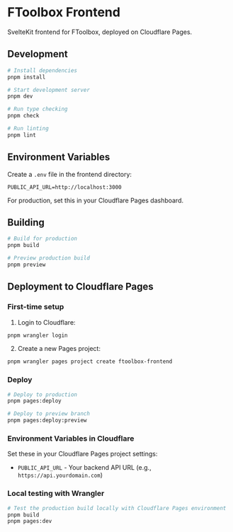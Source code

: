 # FToolbox Frontend

SvelteKit frontend for FToolbox, deployed on Cloudflare Pages.

## Development

```bash
# Install dependencies
pnpm install

# Start development server
pnpm dev

# Run type checking
pnpm check

# Run linting
pnpm lint
```

## Environment Variables

Create a `.env` file in the frontend directory:

```env
PUBLIC_API_URL=http://localhost:3000
```

For production, set this in your Cloudflare Pages dashboard.

## Building

```bash
# Build for production
pnpm build

# Preview production build
pnpm preview
```

## Deployment to Cloudflare Pages

### First-time setup

1. Login to Cloudflare:

```bash
pnpm wrangler login
```

2. Create a new Pages project:

```bash
pnpm wrangler pages project create ftoolbox-frontend
```

### Deploy

```bash
# Deploy to production
pnpm pages:deploy

# Deploy to preview branch
pnpm pages:deploy:preview
```

### Environment Variables in Cloudflare

Set these in your Cloudflare Pages project settings:

- `PUBLIC_API_URL` - Your backend API URL (e.g., `https://api.yourdomain.com`)

### Local testing with Wrangler

```bash
# Test the production build locally with Cloudflare Pages environment
pnpm build
pnpm pages:dev
```
